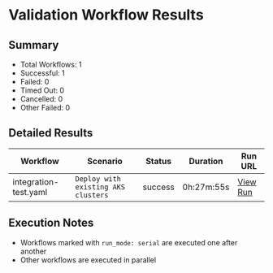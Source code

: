 # Validation Workflow Results

## Summary
- Total Workflows: 1
- Successful: 1
- Failed: 0
- Timed Out: 0
- Cancelled: 0
- Other Failed: 0

## Detailed Results

| Workflow | Scenario | Status | Duration | Run URL |
|----------|----------|---------|-----------|----------|
| integration-test.yaml | `Deploy with existing AKS clusters` | success | 0h:27m:55s | [View Run](https://github.com/azure-javaee/azure.liberty.aks/actions/runs/16714344811) |


## Execution Notes
- Workflows marked with `run_mode: serial` are executed one after another
- Other workflows are executed in parallel
